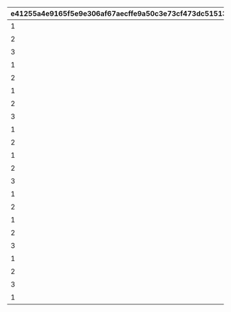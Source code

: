 |e41255a4e9165f5e9e306af67aecffe9a50c3e73cf473dc51513ff3396124757|ffc754484bc84c9192481ba03f315b6eef4d0d6bc19893908ccd80947a2dc725|c0336d1bfba7c2dd9a909d20d1782f096b356b357b59fdd56dbd1b0961428a96|81b8f68f9a4cc75f9abc33e7a4c6cc5abc8849b8e494fe94d3804e8428625969|f03dac3ae2bb7dda53b65c24467b836a41cea43a80d34897270b2aad1dc54307|19c784c5ab2712dcfef2e2231ff08045774c42591155f8319c288cc55e76890e|a27759c3a6acbe38f8f49d51090aa6fbe0a8ae14af96b3420b975c7802d0ae1b|5f74c8cb54b46a2320fc97b4062ab2dbccdfb8a604d5ab17d000a03036d89a4c|17c56c0d3da3841686fdeb05e512d40ea29e601ffb9801ebb8eb99b884046091|03fbc5c4ac876582c1552343ddb455de22cd5992c457d3aee328dbb00d422ef7|5a22f5e486fa16a4a5839bf8fe17e9f70075bfc8ae8d9576359aaa96bf3fadd3|5b30e8da4c61b6e2958b33d5efb1b6c8419ceb4f3e1861de7c1067c4c1bbbcef|4221d04f72aaab513acc0a127cff1b855967213d5e35be818a4f645a891ebaf0|7cebcd40c294f999e91727b8550ed48b28c0326a11b0786f1fab86ccaf9c182b|98a27cc7028c0233ef53da41745840eddbbbc60568bb8a4ad4bd7ad2411132da|87e76d4e401f799399156f15610084da1fba95d8d3c40f7ab618cc980af544a5|756bfd7527f24a011c5789e159cf1c8ee76b1f7e0ae80fd0a32369795d902e8d|5e8f646b631eb45d7f5457427d8b6941bcc5ad4c21ace0f6ecd443cd0d17754e|
| --- | --- | --- | --- | --- | --- | --- | --- | --- | --- | --- | --- | --- | --- | --- | --- | --- | --- |
|1|2019/04/01|1001001|ロボリマ来襲！|4004101|1|500000000001|0|1000000000000|0|1|1001|100584|2019/04/01 7:59:59|王都滅亡までのカウントダウン　～04/01 23：59|bgm_M220|bgm_M220|480|
|2|2019/04/01 8:00:00|1001002|ロボリマ来襲！|4004102|2|300000000001|0|500000000000|0|1|1001|100584|2019/04/01 12:59:59|王都滅亡までのカウントダウン　～04/01 23：59|bgm_M220|bgm_M220|300|
|3|2019/04/01 13:00:00|1001003|ロボリマ来襲！|4004103|3|100000000001|0|300000000000|0|1|1001|100584|2019/04/01 17:59:59|王都滅亡までのカウントダウン　～04/01 23：59|bgm_M220|bgm_M220|300|
|1|2019/04/01 18:00:00|1001001|ロボリマ来襲！|4004104|4|50000000001|0|100000000000|0|1|1001|100584|2019/04/01 19:59:59|王都滅亡までのカウントダウン　～04/01 23：59|bgm_M220|bgm_M220|120|
|2|2019/04/01 20:00:00|1001002|ロボリマ来襲！|0|5|0|0|50000000000|0|1|1001|100584|2019/04/01 23:59:59|王都滅亡までのカウントダウン　～04/01 23：59|bgm_M220|bgm_M220|240|
|1|2019/04/01|1001004|ロボリマ来襲！|4004109|8|0|0|0|0|1|1001|100584|2019/04/01 7:59:59|王都滅亡までのカウントダウン　～04/01 23：59|bgm_M220|bgm_M220|480|
|2|2019/04/01 8:00:00|1001005|ロボリマ来襲！|0|9|0|0|0|0|1|1001|100584|2019/04/01 12:59:59|王都滅亡までのカウントダウン　～04/01 23：59|bgm_M220|bgm_M220|300|
|3|2019/04/01 13:00:00|1001006|ロボリマ来襲！|0|10|0|0|0|0|1|1001|100584|2019/04/01 17:59:59|王都滅亡までのカウントダウン　～04/01 23：59|bgm_M220|bgm_M220|300|
|1|2019/04/01 18:00:00|1001004|ロボリマ来襲！|0|11|0|0|0|0|1|1001|100584|2019/04/01 20:59:59|王都滅亡までのカウントダウン　～04/01 23：59|bgm_M220|bgm_M220|180|
|2|2019/04/01 21:00:00|1001005|ロボリマ来襲！|0|12|0|0|0|0|1|1001|100584|2019/04/01 23:59:59|王都滅亡までのカウントダウン　～04/01 23：59|bgm_M220|bgm_M220|180|
|1|2020/04/01|1002001|巨影復活|4004101|15|1250000000001|0|2500000000000|0|1|1002|100584|2020/04/01 7:59:59|バトル オブ ランドソル 巨影復活　～04/01 23：59|bgm_M220|bgm_M220|480|
|2|2020/04/01 8:00:00|1002002|巨影復活|4004102|16|750000000001|0|1250000000000|0|1|1002|100584|2020/04/01 12:59:59|バトル オブ ランドソル 巨影復活　～04/01 23：59|bgm_M220|bgm_M220|300|
|3|2020/04/01 13:00:00|1002003|巨影復活|4004103|17|250000000001|0|750000000000|0|1|1002|100584|2020/04/01 17:59:59|バトル オブ ランドソル 巨影復活　～04/01 23：59|bgm_M220|bgm_M220|300|
|1|2020/04/01 18:00:00|1002001|巨影復活|4004104|18|125000000001|0|250000000000|0|1|1002|100584|2020/04/01 19:59:59|バトル オブ ランドソル 巨影復活　～04/01 23：59|bgm_M220|bgm_M220|120|
|2|2020/04/01 20:00:00|1002002|巨影復活|0|19|0|0|125000000000|0|1|1002|100584|2020/04/01 23:59:59|バトル オブ ランドソル 巨影復活　～04/01 23：59|bgm_M220|bgm_M220|240|
|1|2020/04/01|1002004|巨影復活|4004109|22|0|0|0|0|1|1002|100584|2020/04/01 7:59:59|バトル オブ ランドソル 巨影復活　～04/01 23：59|bgm_M220|bgm_M220|480|
|2|2020/04/01 8:00:00|1002005|巨影復活|0|23|0|0|0|0|1|1002|100584|2020/04/01 12:59:59|バトル オブ ランドソル 巨影復活　～04/01 23：59|bgm_M220|bgm_M220|300|
|3|2020/04/01 13:00:00|1002006|巨影復活|0|24|0|0|0|0|1|1002|100584|2020/04/01 17:59:59|バトル オブ ランドソル 巨影復活　～04/01 23：59|bgm_M220|bgm_M220|300|
|1|2020/04/01 18:00:00|1002004|巨影復活|0|25|0|0|0|0|1|1002|100584|2020/04/01 20:59:59|バトル オブ ランドソル 巨影復活　～04/01 23：59|bgm_M220|bgm_M220|180|
|2|2020/04/01 21:00:00|1002005|巨影復活|0|26|0|0|0|0|1|1002|100584|2020/04/01 21:59:59|バトル オブ ランドソル 巨影復活　～04/01 23：59|bgm_M220|bgm_M220|60|
|3|2020/04/01 22:00:00|1002006|巨影復活|0|27|0|0|0|0|1|1002|100584|2020/04/01 22:59:59|バトル オブ ランドソル 巨影復活　～04/01 23：59|bgm_M220|bgm_M220|60|
|1|2020/04/01 23:00:00|1002004|巨影復活|0|28|0|0|0|0|1|1002|100584|2020/04/01 23:59:59|バトル オブ ランドソル 巨影復活　～04/01 23：59|bgm_M220|bgm_M220|60|